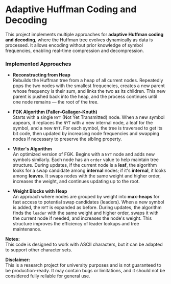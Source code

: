 # Adaptive Huffman Coding and Decoding

This project implements multiple approaches for **adaptive Huffman coding and decoding**, where the Huffman tree evolves dynamically as data is processed. It allows encoding without prior knowledge of symbol frequencies, enabling real-time compression and decompression.

### Implemented Approaches

- **Reconstructing from Heap**  
  Rebuilds the Huffman tree from a heap of all current nodes. Repeatedly pops the two nodes with the smallest frequencies, creates a new parent whose frequency is their sum, and links the two as its children. This new parent is pushed back into the heap, and the process continues until one node remains — the root of the tree.

- **FGK Algorithm (Faller–Gallager–Knuth)**  
  Starts with a single `NYT` (Not Yet Transmitted) node. When a new symbol appears, it replaces the `NYT` with a new internal node, a leaf for the symbol, and a new `NYT`. For each symbol, the tree is traversed to get its bit code, then updated by increasing node frequencies and swapping nodes if necessary to preserve the sibling property.

- **Vitter's Algorithm**  
  An optimized version of FGK. Begins with a `NYT` node and adds new symbols similarly. Each node has an `order` value to help maintain tree structure. During updates, if the current node is a **leaf**, the algorithm looks for a swap candidate among **internal** nodes; if it's **internal**, it looks among **leaves**. It swaps nodes with the same weight and higher order, increases the weight, and continues updating up to the root.

- **Weight Blocks with Heap**  
  An approach where nodes are grouped by weight into **max-heaps** for fast access to potential swap candidates (leaders). When a new symbol is added, the `NYT` is expanded as before. During updates, the algorithm finds the `leader` with the same weight and higher order, swaps it with the current node if needed, and increases the node's weight. This structure improves the efficiency of leader lookups and tree maintenance.


**Notes:**  
This code is designed to work with ASCII characters, but it can be adapted to support other character sets.

**Disclaimer:**  
This is a research project for university purposes and is not guaranteed to be production-ready. It may contain bugs or limitations, and it should not be considered fully reliable for general use.